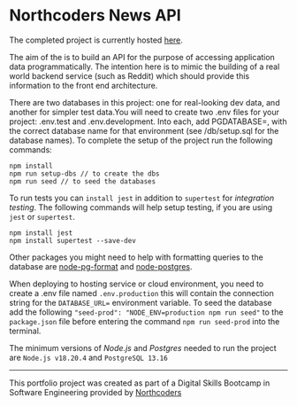 # Northcoders News API

The completed project is currently hosted [here](https://nc-project-pmrs.onrender.com).

The aim of the is to build an API for the purpose of accessing application data programmatically. 
The intention here is to mimic the building of a real world backend service (such as Reddit) which should provide this information to the front end architecture.

There are two databases in this project: one for real-looking dev data, and another for simpler test data.You will need to create two .env files for your project: .env.test and .env.development. Into each, add PGDATABASE=, with the correct database name for that environment (see /db/setup.sql for the database names).
To complete the setup of the project run the following commands:
```
npm install
npm run setup-dbs // to create the dbs
npm run seed // to seed the databases
```
To run tests you can `install jest` in addition to `supertest` for *integration testing*. The following commands will help setup testing, if you are using `jest` or `supertest`.
```
npm install jest
npm install supertest --save-dev
```
Other packages you might need to help with formatting queries to the database are [node-pg-format](https://www.npmjs.com/package/pg-format#node-pg-format) and [node-postgres](https://www.npmjs.com/package/pg).

When deploying to hosting service or cloud environment, you need to create a .env file named `.env.production` this will contain the connection string for the `DATABASE_URL=` environment variable. To seed the database add the following `"seed-prod": "NODE_ENV=production npm run seed"` to the `package.json` file before entering the command `npm run seed-prod` into the terminal.

The minimum versions of *Node.js* and *Postgres* needed to run the project are `Node.js v18.20.4` and `PostgreSQL 13.16`


--- 

This portfolio project was created as part of a Digital Skills Bootcamp in Software Engineering provided by [Northcoders](https://northcoders.com/)
